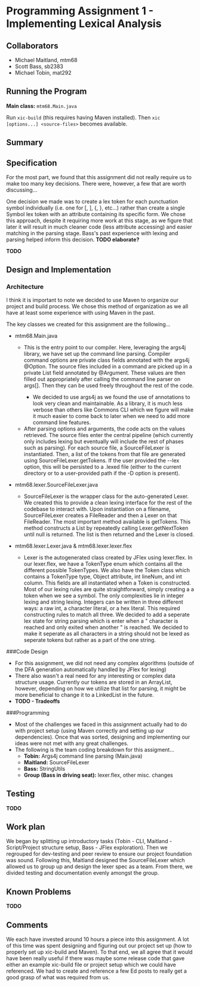 # Programming Assignment 1 - Implementing Lexical Analysis

## Collaborators
* Michael Maitland, mtm68
* Scott Bass, sb2383
* Michael Tobin, mat292

## Running the Program

**Main class:** `mtm68.Main.java`

Run `xic-build` (this requires having Maven installed). Then `xic [options...] <source-files>` becomes available.

## Summary



## Specification

For the most part, we found that this assignment did not really require us to make too many key decisions. There were, however, a few that are worth discussing...

One decision we made was to create a lex token for each punctuation symbol individually (i.e. one for [, ], {, }, etc...) rather than create a single Symbol lex token with an attribute containing its specific form. We chose this approach, despite it requiring more work at this stage, as we figure that later it will result in much cleaner code (less attribute accessing) and easier matching in the parsing stage. Bass's past experience with lexing and parsing helped inform this decision. **TODO elaborate?**

**TODO**


## Design and Implementation 
### Architecture 
I think it is important to note we decided to use Maven to organize our project and build process. We chose this method of organization as we all have at least some experience with using Maven in the past.

The key classes we created for this assignment are the following...
 
- mtm68.Main.java
    - This is the entry point to our compiler. Here, leveraging the args4j library, we have set up the command line parsing. Compiler command options are private class fields annotated with the args4j @Option. The source files included in a command are picked up in a private List<String> field annotated by @Argument. These values are then filled out appropriately after calling the command line parser on args[]. Then they can be used freely throughout the rest of the code.
        - We decided to use args4j as we found the use of annotations to look very clean and maintainable. As a library, it is much less verbose than others like Commons CLI which we figure will make it much easier to come back to later when we need to add more command line features.     
    - After parsing options and arguments, the code acts on the values retrieved. The source files enter the central pipeline (which currently only includes lexing but eventually will include the rest of phases such as parsing). For each source file, a SourceFileLexer is instantiated. Then, a list of the tokens from that file are generated using SourceFileLexer.getTokens. If the user provided the --lex option, this will be persisted to a .lexed file (either to the current directory or to a user-provided path if the -D option is present).
    
- mtm68.lexer.SourceFileLexer.java
    - SourceFileLexer is the wrapper class for the auto-generated Lexer. We created this to provide a clean lexing interface for the rest of the codebase to interact with. Upon instantiation on a filename, SourceFileLexer creates a FileReader and then a Lexer on that FileReader. The most important method available is getTokens. This method constructs a List<Token> by repeatedly calling Lexer.getNextToken until null is returned. The list is then returned and the Lexer is closed.
 				  
- mtm68.lexer.Lexer.java & mtm68.lexer.lexer.flex
    - Lexer is the autogenerated class created by JFlex using lexer.flex. In our lexer.flex, we have a TokenType enum which contains all the different possible TokenTypes. We also have the Token class which contains a TokenType type, Object attribute, int lineNum, and int column. This fields are all instantiated when a Token is constructed. Most of our lexing rules are quite straightforward, simply creating a a token when we see a symbol. The only complexities lie in integer lexing and string lexing. Integers can be written in three different ways: a raw int, a character literal, or a hex literal. This required constructing rules to match all three. We decided to add a seperate lex state for string parsing which is enter when a " character is reached and only exited when another " is reached. We decided to make it seperate as all characters in a string should not be lexed as seperate tokens but rather as a part of the one string.
    
###Code Design
- For this assignment, we did not need any complex algorithms (outside of the DFA generation automatically handled by JFlex for lexing)
- There also wasn't a real need for any interesting or complex data structure usage. Currently our tokens are stored in an ArrayList, however, depending on how we utilize that list for parsing, it might be more beneficial to change it to a LinkedList in the future.
- **TODO - Tradeoffs**

###Programming
- Most of the challenges we faced in this assignment actually had to do with project setup (using Maven correctly and setting up our dependencies). Once that was sorted, designing and implementing our ideas were not met with any great challenges.
- The following is the team coding breakdown for this assigment...
    - **Tobin:** Args4j command line parsing (Main.java)
    - **Maitland:** SourceFileLexer
    - **Bass:** StringUtils
    - **Group (Bass in driving seat):** lexer.flex, other misc. changes
     
## Testing

**TODO**

## Work plan

We began by splitting up introductory tasks (Tobin - CLI, Maitland - Script/Project structure setup, Bass - JFlex exploration). Then we regrouped for dev-testing and peer review to ensure our project foundation was sound. Following this, Maitland designed the SourceFileLexer which allowed us to group up and design the lexer spec as a team. From there, we divided testing and documentation evenly amongst the group.

## Known Problems

**TODO**

## Comments

We each have invested around 10 hours a piece into this assignment. A lot of this time was spent designing and figuring out our project set up (how to properly set up xic-build and Maven). To that end, we all agree that it would have been really useful if there was maybe some release code that gave either an example xic-build file or project setup which we could have referenced. We had to create and reference a few Ed posts to really get a good grasp of what was required from us. 

